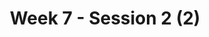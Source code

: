 ---
title: Week 7 - Session 2 (2)
published_at: 2024-05-08
snippet: Homework - Greybox Prototype
---